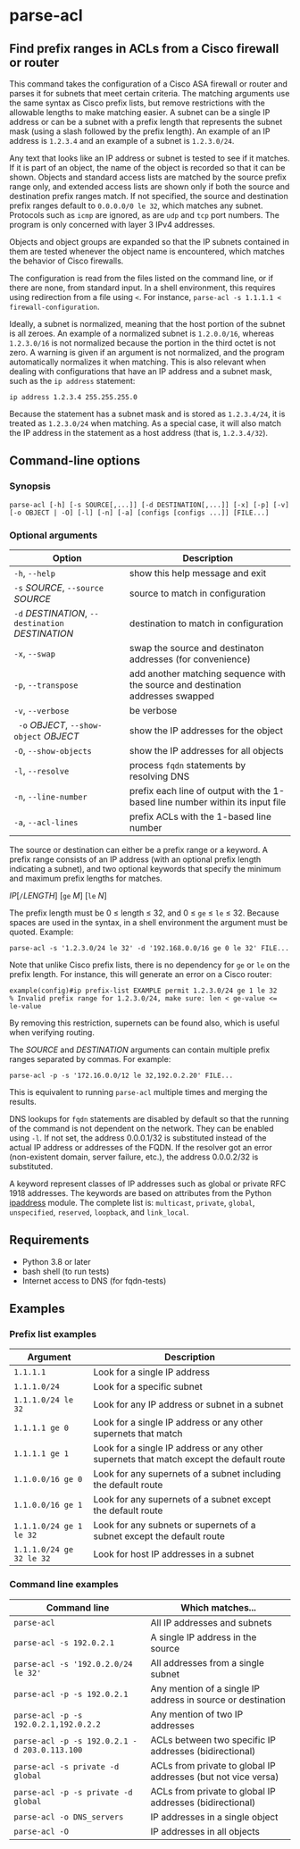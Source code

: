 # parse-acl
## Find prefix ranges in ACLs from a Cisco firewall or router

This command takes the configuration of a Cisco ASA firewall or router and parses it for subnets that meet certain criteria.
The matching arguments use the same syntax as Cisco prefix lists, but
remove restrictions with the allowable lengths to make matching easier.
A subnet can be a single IP address or can be a subnet with a prefix length that represents the
subnet mask (using a slash followed by the prefix length).
An example of an IP address is `1.2.3.4` and an example of a subnet is `1.2.3.0/24`.

Any text that looks like an IP address or subnet is tested to see if it matches.
If it is part of an object, the name of the object is recorded so that it can be shown.  Objects
and standard access lists
are matched by the source prefix range only, and extended access lists are shown only
if both the source and destination prefix ranges match.
If not specified, the source and destination prefix ranges default to `0.0.0.0/0 le 32`,
which matches any subnet.  Protocols such as `icmp` are ignored, as are `udp`
and `tcp` port numbers.  The program is only concerned with layer 3 IPv4 addresses.

Objects and object groups are expanded so that the IP subnets contained in them
are tested whenever the object name is encountered, which matches the behavior of
Cisco firewalls.

The configuration is read from the files listed on the command line, or if there are none, from
standard input.  In a shell environment, this requires using
redirection from a file using `<`.  For instance, `parse-acl -s 1.1.1.1 < firewall-configuration`.

Ideally, a subnet is normalized, meaning that the host portion of the subnet is all zeroes.
An example of a normalized subnet is `1.2.0.0/16`, whereas `1.2.3.0/16` is not normalized because the
portion in the third octet is not zero.  A warning is given if an argument is not normalized, and the program
automatically normalizes it when matching.
This is also relevant when dealing with configurations that have an IP address and a subnet mask, such as the
`ip address` statement:

    ip address 1.2.3.4 255.255.255.0

Because the statement has a subnet mask and is stored as `1.2.3.4/24`,
it is treated as `1.2.3.0/24` when matching.  As a special case, it will also match the IP address
in the statement as a host address (that is, `1.2.3.4/32`).

## Command-line options

### Synopsis

`parse-acl [-h] [-s SOURCE[,...]] [-d DESTINATION[,...]] [-x] [-p] [-v] [-o OBJECT | -O] [-l] [-n] [-a] [configs [configs ...]] [FILE...]`

### Optional arguments

| Option | Description |
| ------ | ----------- |
| `-h`, `--help` |           show this help message and exit |
| `-s` *SOURCE*, `--source` *SOURCE* | source to match in configuration |
| `-d` *DESTINATION*, `--destination` *DESTINATION* | destination to match in configuration |
|  `-x`, `--swap` |        swap the source and destinaton addresses (for convenience) |
|  `-p`, `--transpose` |      add another matching sequence with the source and destination addresses swapped |
| `-v`, `--verbose` |        be verbose |
| ` -o` *OBJECT*, `--show-object` *OBJECT* |                        show the IP addresses for the object |
| `-O`, `--show-objects` |    show the IP addresses for all objects |
|  `-l`, `--resolve`     |    process `fqdn` statements by resolving DNS |
|  `-n`, `--line-number` |    prefix each line of output with the 1-based line number within its input file |
|  `-a`, `--acl-lines`   |    prefix ACLs with the 1-based line number |

The source or destination can either be a prefix range or a keyword.
A prefix range consists of an IP address (with an optional prefix
length indicating a subnet), and two optional keywords that specify
the minimum and maximum prefix lengths for matches.

*IP*[`/`*LENGTH*] [`ge` *M*] [`le` *N*]

The prefix length must be 0 ≤ length ≤ 32, and 0 ≤ `ge` ≤ `le` ≤ 32.
Because spaces are used in the syntax, in a shell environment the argument must
be quoted.  Example: 

    parse-acl -s '1.2.3.0/24 le 32' -d '192.168.0.0/16 ge 0 le 32' FILE...

Note that unlike Cisco prefix lists, there is no dependency for
`ge` or `le` on the prefix length.  For instance, this will
generate an error on a Cisco router:

    example(config)#ip prefix-list EXAMPLE permit 1.2.3.0/24 ge 1 le 32
    % Invalid prefix range for 1.2.3.0/24, make sure: len < ge-value <= le-value

By removing this restriction, supernets can be found also, which is
useful when verifying routing.

The *SOURCE* and *DESTINATION* arguments can contain multiple prefix
ranges separated by commas.  For example:

    parse-acl -p -s '172.16.0.0/12 le 32,192.0.2.20' FILE...

This is equivalent to running `parse-acl` multiple times and merging the
results.

DNS lookups for `fqdn` statements are disabled by default so
that the running of the command is not dependent on the network.
They can be enabled using `-l`.  If not set, the address 0.0.0.1/32
is substituted instead of the actual IP address or addresses of the FQDN.
If the resolver got an error (non-existent domain, server failure,
etc.), the address 0.0.0.2/32 is substituted.

A keyword represent classes of IP addresses such as global or private
RFC 1918 addresses.  The keywords are based on attributes from the
Python
[ipaddress](https://docs.python.org/3/library/ipaddress.html#ipaddress.IPv4Address)
module.  The complete list is: `multicast`,
`private`, `global`, `unspecified`, `reserved`,
`loopback`, and `link_local`.

## Requirements

- Python 3.8 or later
- bash shell (to run tests)
- Internet access to DNS (for fqdn-tests)

## Examples

### Prefix list examples

| Argument | Description |
| --- | --- |
| `1.1.1.1`                 | Look for a single IP address |
| `1.1.1.0/24`              | Look for a specific subnet |
| `1.1.1.0/24 le 32`        | Look for any IP address or subnet in a subnet |
| `1.1.1.1 ge 0`            | Look for a single IP address or any other supernets that match |
| `1.1.1.1 ge 1`            | Look for a single IP address or any other supernets that match except the default route |
| `1.1.0.0/16 ge 0`         | Look for any supernets of a subnet including the default route |
| `1.1.0.0/16 ge 1`         | Look for any supernets of a subnet except the default route |
| `1.1.1.0/24 ge 1 le 32`   | Look for any subnets or supernets of a subnet except the default route |
| `1.1.1.0/24 ge 32 le 32`  | Look for host IP addresses in a subnet |

### Command line examples

| Command line | Which matches... |
| --- | --- |
| `parse-acl` | All IP addresses and subnets |
| `parse-acl -s 192.0.2.1` | A single IP address in the source |
| `parse-acl -s '192.0.2.0/24 le 32'` | All addresses from a single subnet |
| `parse-acl -p -s 192.0.2.1` | Any mention of a single IP address in source or destination |
| `parse-acl -p -s 192.0.2.1,192.0.2.2` | Any mention of two IP addresses |
| `parse-acl -p -s 192.0.2.1 -d 203.0.113.100` | ACLs between two specific IP addresses (bidirectional) |
| `parse-acl -s private -d global` | ACLs from private to global IP addresses (but not vice versa) |
| `parse-acl -p -s private -d global` | ACLs from private to global IP addresses (bidirectional) |
| `parse-acl -o DNS_servers` | IP addresses in a single object |
| `parse-acl -O` | IP addresses in all objects |
